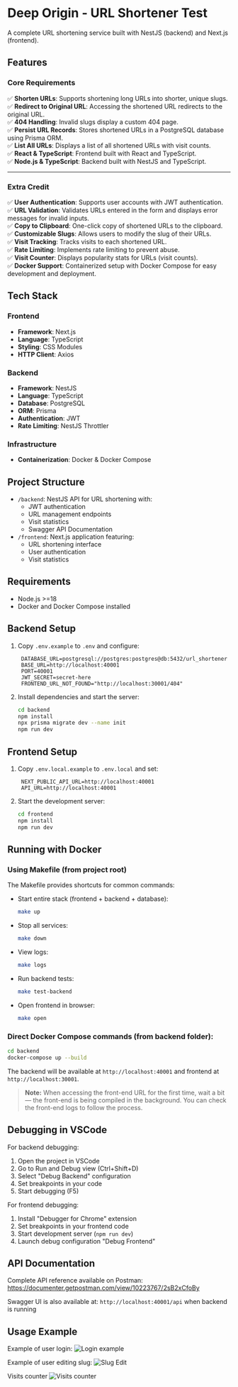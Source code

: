 # Deep Origin - URL Shortener Test

A complete URL shortening service built with NestJS (backend) and Next.js (frontend).

## Features

### **Core Requirements**
✅ **Shorten URLs**: Supports shortening long URLs into shorter, unique slugs.  
✅ **Redirect to Original URL**: Accessing the shortened URL redirects to the original URL.  
✅ **404 Handling**: Invalid slugs display a custom 404 page.  
✅ **Persist URL Records**: Stores shortened URLs in a PostgreSQL database using Prisma ORM.  
✅ **List All URLs**: Displays a list of all shortened URLs with visit counts.  
✅ **React & TypeScript**: Frontend built with React and TypeScript.  
✅ **Node.js & TypeScript**: Backend built with NestJS and TypeScript.  

---

### **Extra Credit**
✅ **User Authentication**: Supports user accounts with JWT authentication.  
✅ **URL Validation**: Validates URLs entered in the form and displays error messages for invalid inputs.  
✅ **Copy to Clipboard**: One-click copy of shortened URLs to the clipboard.  
✅ **Customizable Slugs**: Allows users to modify the slug of their URLs.  
✅ **Visit Tracking**: Tracks visits to each shortened URL.  
✅ **Rate Limiting**: Implements rate limiting to prevent abuse.  
✅ **Visit Counter**: Displays popularity stats for URLs (visit counts).  
✅ **Docker Support**: Containerized setup with Docker Compose for easy development and deployment.  

## Tech Stack

### **Frontend**
- **Framework**: Next.js  
- **Language**: TypeScript  
- **Styling**: CSS Modules  
- **HTTP Client**: Axios  

### **Backend**
- **Framework**: NestJS  
- **Language**: TypeScript  
- **Database**: PostgreSQL  
- **ORM**: Prisma  
- **Authentication**: JWT  
- **Rate Limiting**: NestJS Throttler  

### **Infrastructure**
- **Containerization**: Docker & Docker Compose  

## Project Structure

- `/backend`: NestJS API for URL shortening with:
  - JWT authentication
  - URL management endpoints
  - Visit statistics
  - Swagger API Documentation
- `/frontend`: Next.js application featuring:
  - URL shortening interface
  - User authentication
  - Visit statistics

## Requirements

- Node.js >=18
- Docker and Docker Compose installed

## Backend Setup

1. Copy `.env.example` to `.env` and configure:
   ```env
    DATABASE_URL=postgresql://postgres:postgres@db:5432/url_shortener
    BASE_URL=http://localhost:40001  
    PORT=40001
    JWT_SECRET=secret-here
    FRONTEND_URL_NOT_FOUND="http://localhost:30001/404"
   ```
2. Install dependencies and start the server:
   ```bash
   cd backend
   npm install
   npx prisma migrate dev --name init
   npm run dev
   ```

## Frontend Setup

1. Copy `.env.local.example` to `.env.local` and set:
   ```env
    NEXT_PUBLIC_API_URL=http://localhost:40001
    API_URL=http://localhost:40001
   ```
2. Start the development server:
   ```bash
   cd frontend
   npm install
   npm run dev
   ```

## Running with Docker

### Using Makefile (from project root)
The Makefile provides shortcuts for common commands:

- Start entire stack (frontend + backend + database):
  ```bash
  make up
  ```
- Stop all services:
  ```bash 
  make down
  ```
- View logs:
  ```bash
  make logs
  ```
- Run backend tests:
  ```bash
  make test-backend
  ```
- Open frontend in browser:
  ```bash
  make open
  ```

### Direct Docker Compose commands (from backend folder):
```bash
cd backend
docker-compose up --build 
```

The backend will be available at `http://localhost:40001` and frontend at `http://localhost:30001`.
> **Note:** When accessing the front-end URL for the first time, wait a bit — the front-end is being compiled in the background. You can check the front-end logs to follow the process.

## Debugging in VSCode

For backend debugging:

1. Open the project in VSCode
2. Go to Run and Debug view (Ctrl+Shift+D)
3. Select "Debug Backend" configuration
4. Set breakpoints in your code
5. Start debugging (F5)

For frontend debugging:

1. Install "Debugger for Chrome" extension
2. Set breakpoints in your frontend code
3. Start development server (`npm run dev`)
4. Launch debug configuration "Debug Frontend"

## API Documentation

Complete API reference available on Postman:
https://documenter.getpostman.com/view/10223767/2sB2xCfoBy

Swagger UI is also available at:
`http://localhost:40001/api` when backend is running

## Usage Example
Example of user login:
![Login example](./docs/login.gif)

Example of user editing slug:
![Slug Edit](./docs/edit-slug.gif)

Visits counter
![Visits counter](./docs/visits-badge.png)
